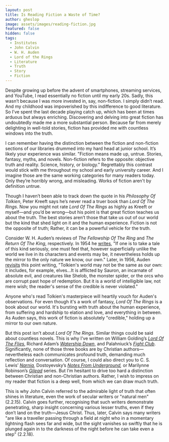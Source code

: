 ```yaml
---
layout: post
title: Is Reading Fiction a Waste of Time?
author: gheslop
image: assets/images/reading-fiction.jpg
featured: false
hidden: false
tags:
  - Institutes
  - John Calvin
  - W. H. Auden
  - Lord of the Rings
  - Literature
  - Truth
  - Story
  - Fiction
---
```

Despite growing up before the advent of smartphones, streaming services, and YouTube, I read essentially no fiction until my early 20s. Sadly, this wasn’t because I was more invested in, say, non-fiction. I simply didn’t read. And my childhood was impoverished by this indifference to good literature. So I’ve spent the last decade playing catch up, which has been at times arduous but always enriching. Discovering and delving into great fiction has undoubtedly made me a more substantial person. Because far from merely delighting in well-told stories, fiction has provided me with countless windows into the truth.

I can remember having the distinction between the fiction and non-fiction sections of our libraries drummed into my hard head at junior school. It’s likely your experience was similar. "Fiction means made up, untrue. Stories, fantasy, myths, and novels. Non-fiction refers to the opposite: objective truth and reality. Science, history, or biology." Regrettably this contrast would stick with me throughout my school and early university career. And I imagine those are the same working categories for many readers today. Only they’re horribly wrong, and misleading. Works of fiction aren't by definition untrue.

Though I haven’t been able to track down the quote in his _Philosophy Of Tolkien_, Peter Kreeft says he’s never read a truer book than _Lord Of The Rings_. Now you might not rate _Lord Of The Rings_ as highly as Kreeft or myself—and you’d be wrong—but his point is that great fiction teaches us about the truth. The best stories aren’t those that take us out of our world but the kind that shed light on it and the human experience. Fiction is not the opposite of truth; Rather, it can be a powerful vehicle for the truth.

Consider W. H. Auden’s reviews of _The Fellowship Of The Ring_ and _The Return Of The King_, respectively. In 1954 he [writes](https://archive.nytimes.com/www.nytimes.com/books/01/02/11/specials/tolkien-fellowship.html "The Hero Is A Hobbit"), "If one is to take a tale of this kind seriously, one must feel that, however superficially unlike the world we live in its characters and events may be, it nevertheless holds up the mirror to the only nature we know, our own." Later, in 1956, Auden [revisits](https://www.nytimes.com/1956/01/22/archives/at-the-end-of-the-quest-victory.html?searchResultPosition=1 "At The End Of The Quest, Victory") this point writing, "Tolkien's world may not be the same as our own: it includes, for example, elves…It is afflicted by Sauron, an incarnate of absolute evil, and creatures like Shelob, the monster spider, or the orcs who are corrupt past hope of redemption. But it is a world of intelligible law, not mere wish; the reader's sense of the credible is never violated."

Anyone who's read Tolkien's masterpiece will heartily vouch for Auden's observations. For even though it's a work of fantasy, _Lord Of The Rings_ is a book about our world. It's bursting with truth about the human experience, from suffering and hardship to elation and love, and everything in between. As Auden says, this work of fiction is absolutely "credible," holding up a mirror to our own nature.

But this post isn't about _Lord Of The Rings_. Similar things could be said about countless novels. This is why I've written on William Golding’s [_Lord Of The Flies_](https://rekindle.co.za/content/william-golding-original-sin/ "Original Sin"), Richard Adam’s [_Watership Down_](https://rekindle.co.za/content/2021-10-14-the-power-of-story-to-form-community-reading-together "Story-Formed Community"), and Palahniuck’s [_Fight Club_](https://rekindle.co.za/content/2021-11-29-tyler-durden-social-media-mental-health "Tyler Durden On Mental Health"). Significantly, none of those three books are by Christian authors—nevertheless each communicates profound truth, demanding much reflection and conversation. Of course, I could also direct you to C. S. Lewis’ [_Narnia_](https://rekindle.co.za/tag/Narnia/ "Series On Narnia")_,_ Dostoyevsky’s [_Notes From Underground_](https://rekindle.co.za/content/2021-09-08-gospel-notes-from-underground "Power Resists Redeeming Love")_,_ or Marilynne Robinson’s [_Gilead_](https://rekindle.co.za/content/2022-01-20-gilead-apologetics "Apologetics") series. But I’m hesitant to drive too hard a distinction between Christian and non-Christian authors. Rather, I wish to impress on my reader that fiction is a deep well, from which we can draw much truth.

This is why John Calvin referred to the admirable light of truth that often shines in literature, even the work of secular writers or "natural men" (2.2.15). Calvin goes further, recognising that such writers demonstrate penetrating, sharp insight concerning various lesser truths, even if they don’t land on the truth—Jesus Christ. Thus, later, Calvin says many writers "are like a traveller passing through a field at night who in a momentary lightning flash sees far and wide, but the sight vanishes so swiftly that he is plunged again in to the darkness of the night before he can take even a step" (2.2.18).